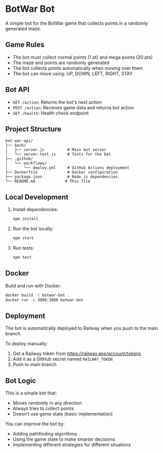 # BotWar Bot

A simple bot for the BotWar game that collects points in a randomly generated maze.

## Game Rules

- The bot must collect normal points (1 pt) and mega points (20 pts)
- The maze and points are randomly generated
- The bot collects points automatically when moving over them
- The bot can move using: UP, DOWN, LEFT, RIGHT, STAY

## Bot API

- `GET /action`: Returns the bot's next action
- `POST /action`: Receives game data and returns bot action
- `GET /health`: Health check endpoint

## Project Structure

```
bot-war-api/
├── back/
│   ├── server.js          # Main bot server
│   └── server.test.js     # Tests for the bot
├── .github/
│   └── workflows/
│       └── deploy.yml     # GitHub Actions deployment
├── Dockerfile             # Docker configuration
├── package.json           # Node.js dependencies
└── README.md             # This file
```

## Local Development

1. Install dependencies:
   ```bash
   npm install
   ```

2. Run the bot locally:
   ```bash
   npm start
   ```

3. Run tests:
   ```bash
   npm test
   ```

## Docker

Build and run with Docker:

```bash
docker build -t botwar-bot .
docker run -p 3000:3000 botwar-bot
```

## Deployment

The bot is automatically deployed to Railway when you push to the main branch.

To deploy manually:

1. Get a Railway token from https://railway.app/account/tokens
2. Add it as a GitHub secret named `RAILWAY_TOKEN`
3. Push to main branch

## Bot Logic

This is a simple bot that:
- Moves randomly in any direction
- Always tries to collect points
- Doesn't use game state (basic implementation)

You can improve the bot by:
- Adding pathfinding algorithms
- Using the game state to make smarter decisions
- Implementing different strategies for different situations 
